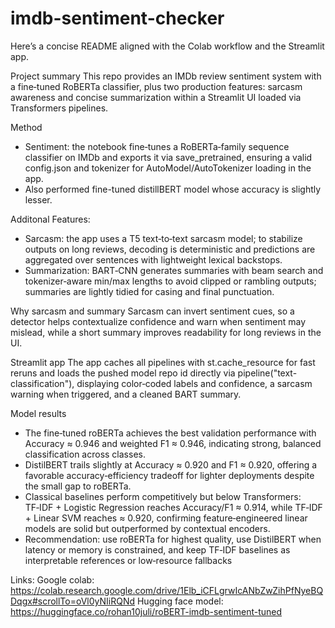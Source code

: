 # imdb-sentiment-checker

Here’s a concise README aligned with the Colab workflow and the Streamlit app.

Project summary
This repo provides an IMDb review sentiment system with a fine‑tuned RoBERTa classifier, plus two production features: sarcasm awareness and concise summarization within a Streamlit UI loaded via Transformers pipelines.

Method
- Sentiment: the notebook fine‑tunes a RoBERTa‑family sequence classifier on IMDb and exports it via save_pretrained, ensuring a valid config.json and tokenizer for AutoModel/AutoTokenizer loading in the app.
- Also performed fine-tuned distillBERT model whose accuracy is slightly lesser.

Additonal Features:
- Sarcasm: the app uses a T5 text‑to‑text sarcasm model; to stabilize outputs on long reviews, decoding is deterministic and predictions are aggregated over sentences with lightweight lexical backstops.
- Summarization: BART‑CNN generates summaries with beam search and tokenizer‑aware min/max lengths to avoid clipped or rambling outputs; summaries are lightly tidied for casing and final punctuation.


Why sarcasm and summary
Sarcasm can invert sentiment cues, so a detector helps contextualize confidence and warn when sentiment may mislead, while a short summary improves readability for long reviews in the UI.

Streamlit app
The app caches all pipelines with st.cache_resource for fast reruns and loads the pushed model repo id directly via pipeline("text-classification"), displaying color‑coded labels and confidence, a sarcasm warning when triggered, and a cleaned BART summary.

Model results
- The fine‑tuned roBERTa achieves the best validation performance with Accuracy ≈ 0.946 and weighted F1 ≈ 0.946, indicating strong, balanced classification across classes.
- DistilBERT trails slightly at Accuracy ≈ 0.920 and F1 ≈ 0.920, offering a favorable accuracy‑efficiency tradeoff for lighter deployments despite the small gap to roBERTa.
- Classical baselines perform competitively but below Transformers: TF‑IDF + Logistic Regression reaches Accuracy/F1 ≈ 0.914, while TF‑IDF + Linear SVM reaches ≈ 0.920, confirming feature‑engineered linear models are solid but outperformed by contextual encoders.
- Recommendation: use roBERTa for highest quality, use DistilBERT when latency or memory is constrained, and keep TF‑IDF baselines as interpretable references or low‑resource fallbacks
  

Links:
Google colab: https://colab.research.google.com/drive/1Elb_iCFLgrwIcANbZwZihPfNyeBQDqgx#scrollTo=oVl0yNIiRQNd
Hugging face model: https://huggingface.co/rohan10juli/roBERT-imdb-sentiment-tuned
